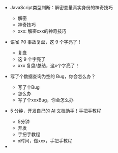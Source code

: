- JavaScript类型判断：解密变量真实身份的神奇技巧
  - 解密
  - 神奇技巧
  - xxx: 解密xxx的神奇技巧
- 语雀 P0 事故复盘，这 9 个字亮了！
  - 复盘
  - 这 9 个字亮了
  - xxx 复盘/总结，这x个字亮了！

- 写了个数据查询为空的 Bug，你会怎么办？
  - 写了个Bug
  - 怎么办
  - 写了个xxxBug，你会怎么办
- 5 分钟，开发自己的 AI 文档助手！手把手教程
  - 5分钟
  - 开发
  - 手把手教程
  - x时间，做xxx，手把手教程
- 